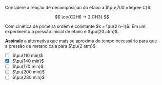 Considere a reação de decomposição do etano a $\pu{700 \degree C}$:

$$
\ce{C2H6 -> 2 CH3}
$$

Com cinética de primeira ordem e constante $k = \pu{2 h-1}$. Em um experimento a pressão inicial de etano é $\pu{20 atm}$. 

**Assinale** a alternativa que mais se aproxima do tempo necessário para que a pressão de metano caia para $\pu{2 atm}$

- [ ] $\pu{110 min}$
- [x] $\pu{140 min}$
- [ ] $\pu{170 min}$
- [ ] $\pu{200 min}$
- [ ] $\pu{230 min}$